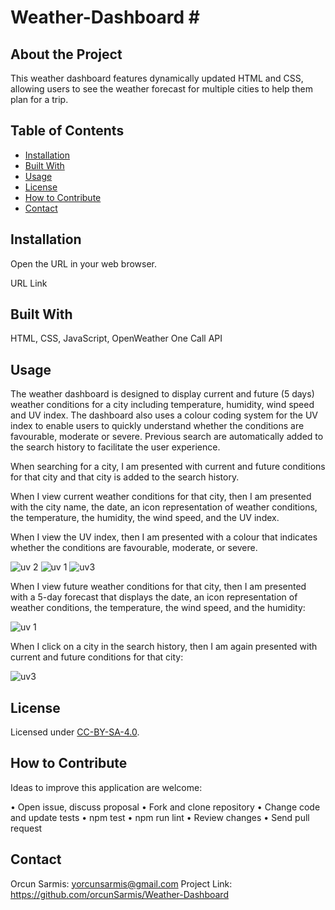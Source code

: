 # Weather-Dashboard # <WeatherDashboard-OrcunSarmis>

## About the Project

This weather dashboard features dynamically updated HTML and CSS, allowing users to see the weather forecast for multiple cities to help them plan for a trip. 


## Table of Contents 

- [Installation](#Installation)
- [Built With](#BuiltWith)
- [Usage](#usage)
- [License](#license)
- [How to Contribute](#HowtoContribute)
- [Contact](#Contact)

## Installation

Open the URL in your web browser.

URL Link

## Built With

HTML, CSS, JavaScript, OpenWeather One Call API 

## Usage

The weather dashboard is designed to display current and future (5 days) weather conditions for a city including temperature, humidity, wind speed and UV index. The dashboard also uses a colour coding system for the UV index to enable users to quickly understand whether the conditions are favourable, moderate or severe. Previous search are automatically added to the search history to facilitate the user experience. 

When searching for a city, I am presented with current and future conditions for that city and that city is added to the search history.

When I view current weather conditions for that city, then I am presented with the city name, the date, an icon representation of weather conditions, the temperature, the humidity, the wind speed, and the UV index.

When I view the UV index, then I am presented with a colour that indicates whether the conditions are favourable, moderate, or severe.


![uv 2](https://user-images.githubusercontent.com/79064464/164214856-45666468-bc7e-4b51-9e15-aa0f0087e804.png)
![uv 1](https://user-images.githubusercontent.com/79064464/164214919-046a3123-7cc2-4d8d-81ea-4b5e22263635.png)
![uv3](https://user-images.githubusercontent.com/79064464/164214973-484fab92-734e-4786-9d7f-3d54e6d0bdf5.png)

When I view future weather conditions for that city, then I am presented with a 5-day forecast that displays the date, an icon representation of weather conditions, the temperature, the wind speed, and the humidity:


![uv 1](https://user-images.githubusercontent.com/79064464/164215025-4a632454-b566-4812-a2e0-f2eb4b91ccce.png)

When I click on a city in the search history, then I am again presented with current and future conditions for that city: 

![uv3](https://user-images.githubusercontent.com/79064464/164215046-f0bff0c9-e900-427a-ae4f-f5ae01e9d383.png)


## License

Licensed under [CC-BY-SA-4.0]( https://choosealicense.com/licenses/cc-by-sa-4.0/).

## How to Contribute

Ideas to improve this application are welcome: 

•	Open issue, discuss proposal
•	Fork and clone repository
•	Change code and update tests
•	npm test
•	npm run lint
•	Review changes
•	Send pull request

## Contact

Orcun Sarmis: yorcunsarmis@gmail.com
Project Link: https://github.com/orcunSarmis/Weather-Dashboard
